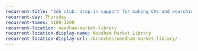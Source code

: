```yaml
---
recurrent-title: "Job club: drop-in support for making CVs and searching for jobs"
recurrent-day: Thursday
recurrent-times: 1100-1200
recurrent-location: needham-market-library
recurrent-location-display-name: Needham Market Library
recurrent-location-display-url: /branches/needham-market-library/
---
```

